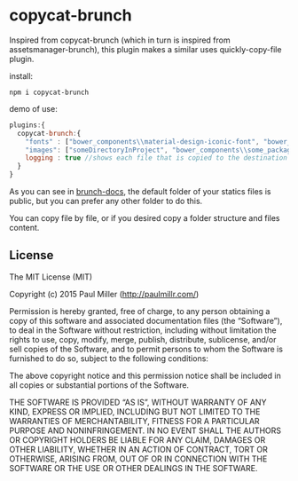 # copycat-brunch

 Inspired from copycat-brunch (which in turn is inspired from assetsmanager-brunch), this plugin makes a similar uses quickly-copy-file plugin.

install:
```nodejs
npm i copycat-brunch
```

demo of use:
```javascript
plugins:{
  copycat-brunch:{
    "fonts" : ["bower_components\\material-design-iconic-font", "bower_components\\font-awesome"],
    "images": ["someDirectoryInProject", "bower_components\\some_package\\assets\\images"],
    logging : true //shows each file that is copied to the destination directory
  }
}
```
As you can see in [brunch-docs](https://github.com/brunch/brunch/tree/master/docs), the default folder of your statics files is public, but you can prefer any other folder to do this.

You can copy file by file, or if you desired copy a folder structure and files content.

## License

The MIT License (MIT)

Copyright (c) 2015 Paul Miller (http://paulmillr.com/)

Permission is hereby granted, free of charge, to any person obtaining a copy
of this software and associated documentation files (the “Software”), to deal
in the Software without restriction, including without limitation the rights
to use, copy, modify, merge, publish, distribute, sublicense, and/or sell
copies of the Software, and to permit persons to whom the Software is
furnished to do so, subject to the following conditions:

The above copyright notice and this permission notice shall be included in
all copies or substantial portions of the Software.

THE SOFTWARE IS PROVIDED “AS IS”, WITHOUT WARRANTY OF ANY KIND, EXPRESS OR
IMPLIED, INCLUDING BUT NOT LIMITED TO THE WARRANTIES OF MERCHANTABILITY,
FITNESS FOR A PARTICULAR PURPOSE AND NONINFRINGEMENT. IN NO EVENT SHALL THE
AUTHORS OR COPYRIGHT HOLDERS BE LIABLE FOR ANY CLAIM, DAMAGES OR OTHER
LIABILITY, WHETHER IN AN ACTION OF CONTRACT, TORT OR OTHERWISE, ARISING FROM,
OUT OF OR IN CONNECTION WITH THE SOFTWARE OR THE USE OR OTHER DEALINGS IN
THE SOFTWARE.
